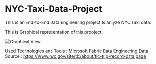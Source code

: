 # NYC-Taxi-Data-Project
This is an End-to-End Data Engineering project to anlyze NYC Taxi data.

This is Graphical representation of this prooject.

![Graphical View](https://github.com/user-attachments/assets/800016ac-a889-45d2-a529-be695852f10d)

Used Technologies and Tools : Microsoft Fabric Data Engineering
Data Source : https://www.nyc.gov/site/tlc/about/tlc-trip-record-data.page 
